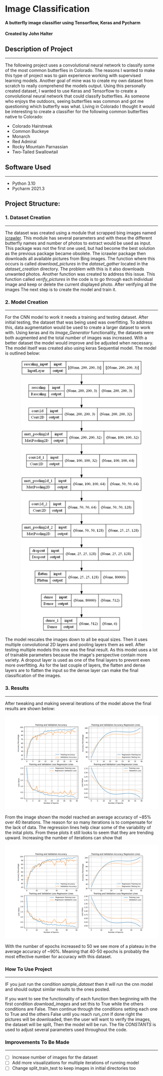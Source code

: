 # Image Classification
#### A butterfly image classifier using Tensorflow, Keras and Pycharm
#### Created by John Halter

## Description of Project
___
The following project uses a convolutional neural network to classify some of the most common butterflies in Colorado.
The reasons I wanted to make this type of project was to gain experience working with supervised learning models.
Another goal of mine was to create my own dataset from scratch to really comprehend the models output.
Using this personally created dataset, I wanted  to use Keras and Tensorflow to create a
convolutional neural network that could classify butterflies. As someone who enjoys the outdoors,
seeing butterflies was common and got me questioning which butterfly was what.
Living in Colorado I thought it would be interesting to create a classifier for the following common 
butterflies native to Colorado:
- Colorado Hairstreak
- Common Buckeye
- Monarch
- Red Admiral
- Rocky Mountain Parnassian
- Two-Tailed Swallowtail

## Software Used
___
- Python 3.10
- Pycharm 2021.3

## Project Structure:

### 1. Dataset Creation
___
The dataset was created using a module that scrapped bing images named 
[icrawler](https://icrawler.readthedocs.io/en/latest/builtin.html). This module has several parameters and with these
the different butterfly names and number of photos to extract would be used as input. 
This package was not the first one used, but had become the best solution as the previous package became obsolete. 
The icrawler package then downloads all available pictures from Bing images. The function where this occurs is called 
*download_pictures* in the *dataset_gather* located in the *dataset_creation* directory.
The problem with this is it also downloads unwanted photos. Another function was created to address this issue.
This function called *verify_pictures* in the code is to go through each individual image and keep or delete the 
current displayed photo. After verifying all the images The next step is to create the model and train it.
### 2. Model Creation
___
For the CNN model to work it needs a training and testing dataset. After initial testing, the dataset that was being used 
was overfitting. To address this, data augmentation would be used to create a larger dataset to work with. 
Using keras and its *Image_Generator* functionality, the datasets were both augmented and the total number of images
was increased. With a better dataset the model would improve and be adjusted when necessary. 
The model itself was created also using keras Sequential model. The model is outlined below:

<p align="center">
  <img src="https://github.com/John-Halter/Image_Classification/blob/main/images/cnn_outline_model.png" width="400" />
</p>

The model rescales the images down to all be equal sizes. Then it uses multiple convolutional 2D layers and pooling layers
them as well. After testing multiple models this one was the final result.
As this model uses a lot of trainable parameters because the image's perspective contain more variety.
A dropout layer is used as one of the final layers to prevent even more overfitting. As for the last couple of layers,
the flatten and dense layers are to flatten the input so the dense layer can make the final classification of the images.
### 3. Results
___
After tweaking and making several iterations of the model above the final results are shown below:
<p align="center">
  <img src="https://github.com/John-Halter/Image_Classification/blob/main/images/model_accuracy_loss_plot40.png" width="700" />
</p>
From the image shown the model reached an average accuracy of ~85% over 40 iterations. The reason for so many iterations is to 
compensate for the lack of data. The regression lines help clear some of the variability of the inital plots.
From these plots it still looks to seem that they are trending upward. Increasing the number of iterations can show that

<p align="center">
  <img src="https://github.com/John-Halter/Image_Classification/blob/main/images/model_accuracy_loss_plot50.png" width="700" />
</p>

With the number of epochs increased to 50 we see more of a plateau in the average accuracy of ~90%. 
Meaning that 40-50 epochs is probably the most effective number for accuracy with this dataset. 


### How To Use Project
___
IF you just run the condition *sample_dataset* then it will run the cnn model and should output similar results to the ones posted. 

If you want to see the functionality of each function then beginning with the first condition *download_images* and set this to True while the others conditions are False.
Then continue through the conditions setting each one to True and the others False until you reach *run_cnn*
If done right the pictures will be downloaded, then the user will want to verify the images, the dataset will be split,
Then the model will be run. The file *CONSTANTS* is used to adjust several parameters used throughout the code. 

### Improvements To Be Made
___

- [ ] Increase number of images for the dataset
- [ ] Add more visualizations for multiple iterations of running model
- [ ] Change split_train_test to keep images in initial directories too

